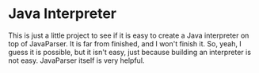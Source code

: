 # Java Interpreter

This is just a little project to see if it is easy to create a Java interpreter on top of JavaParser.
It is far from finished, and I won't finish it.
So, yeah, I guess it is possible, but it isn't easy, just because building an interpreter is not easy.
JavaParser itself is very helpful.
